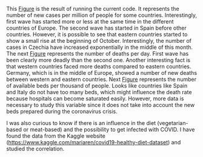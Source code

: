 This [Figure](https://github.com/agmarin87/agmarin-PythonProjects/blob/master/COVID%20project/COVID%20new%20cases.png) is the result of running the current code. It represents the number of new cases per million of people for some countries. Interestingly, first wave has started more or less at the same time in the different countries of Europe. The second wave has started in Spain before other countries. However, it is possible to see that eastern countries started to show a small rise at the beginning of October. Interestingly, the number of cases in Czechia have increased exponentially in the middle of this month.
The next [Figure](https://github.com/agmarin87/agmarin-PythonProjects/blob/master/COVID%20project/COVID%20new%20deaths.png) represents the number of deaths per day. First wave has been clearly more deadly than the second one. Another interesting fact is that western countries faced more deaths compared to eastern countries. Germany, which is in the middle of Europe, showed a number of new deaths between western and eastern countries.
Next [Figure](https://github.com/agmarin87/agmarin-PythonProjects/blob/master/COVID%20project/COVID%20beds.png) represents the number of available beds per thousand of people. Looks like countries like Spain and Italy do not have too many beds, which might influence the death rate because hospitals can become saturated easily. However, more data is necessary to study this variable since it does not take into account the new beds prepared during the coronavirus crisis.

I was also curious to know if there is an influence in the diet (vegetarian-based or meat-based) and the possibility to get infected with COVID. I have found the data from the Kaggle website (https://www.kaggle.com/mariaren/covid19-healthy-diet-dataset) and studied the correlation.
